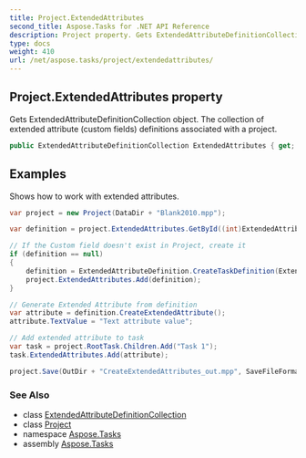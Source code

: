 ```yaml
---
title: Project.ExtendedAttributes
second_title: Aspose.Tasks for .NET API Reference
description: Project property. Gets ExtendedAttributeDefinitionCollection object. The collection of extended attribute custom fields definitions associated with a project
type: docs
weight: 410
url: /net/aspose.tasks/project/extendedattributes/
---
```

## Project.ExtendedAttributes property

Gets ExtendedAttributeDefinitionCollection object. The collection of extended attribute (custom fields) definitions associated with a project.

```csharp
public ExtendedAttributeDefinitionCollection ExtendedAttributes { get; }
```

## Examples

Shows how to work with extended attributes.

```csharp
var project = new Project(DataDir + "Blank2010.mpp");

var definition = project.ExtendedAttributes.GetById((int)ExtendedAttributeTask.Text1);

// If the Custom field doesn't exist in Project, create it
if (definition == null)
{
    definition = ExtendedAttributeDefinition.CreateTaskDefinition(ExtendedAttributeTask.Text1, "My text field");
    project.ExtendedAttributes.Add(definition);
}

// Generate Extended Attribute from definition
var attribute = definition.CreateExtendedAttribute();
attribute.TextValue = "Text attribute value";

// Add extended attribute to task
var task = project.RootTask.Children.Add("Task 1");
task.ExtendedAttributes.Add(attribute);

project.Save(OutDir + "CreateExtendedAttributes_out.mpp", SaveFileFormat.Mpp);
```

### See Also

* class [ExtendedAttributeDefinitionCollection](../../extendedattributedefinitioncollection/)
* class [Project](../)
* namespace [Aspose.Tasks](../../project/)
* assembly [Aspose.Tasks](../../../)


